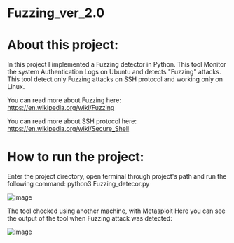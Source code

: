 # Fuzzing_ver_2.0

# About this project:
In this project I implemented a Fuzzing detector in Python. This tool
Monitor the system Authentication Logs on Ubuntu and detects "Fuzzing" attacks. 
This tool detect only Fuzzing attacks on SSH protocol and working only on Linux.

You can read more about Fuzzing here: https://en.wikipedia.org/wiki/Fuzzing

You can read more about SSH protocol here: https://en.wikipedia.org/wiki/Secure_Shell

# How to run the project:
Enter the project directory,
open terminal through project's path and run the following command:
python3 Fuzzing_detecor.py

![image](https://user-images.githubusercontent.com/92723105/168124265-32f82a40-a441-47b9-8dd7-62eb29881fac.png)

The tool checked using another machine, with Metasploit
Here you can see the output of the tool when Fuzzing attack was detected:

![image](https://user-images.githubusercontent.com/92723105/168125264-66fb7a08-aa74-4ed9-8b42-062c9782c8c4.png)
